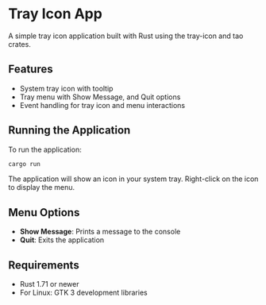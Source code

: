 # Tray Icon App

A simple tray icon application built with Rust using the tray-icon and tao crates.

## Features

- System tray icon with tooltip
- Tray menu with Show Message, and Quit options
- Event handling for tray icon and menu interactions

## Running the Application

To run the application:

```bash
cargo run
```

The application will show an icon in your system tray. Right-click on the icon to display the menu.

## Menu Options

- **Show Message**: Prints a message to the console
- **Quit**: Exits the application

## Requirements

- Rust 1.71 or newer
- For Linux: GTK 3 development libraries
